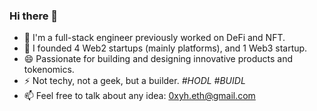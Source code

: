 ### Hi there 👋 
- 🔭 I'm a full-stack engineer previously worked on DeFi and NFT.
- 🌱 I founded 4 Web2 startups (mainly platforms), and 1 Web3 startup.
- 😄 Passionate for building and designing innovative products and tokenomics.
- ⚡  Not techy, not a geek, but a builder. *#HODL #BUIDL*
- 📫 Feel free to talk about any idea: 0xyh.eth@gmail.com

